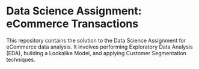 # Data Science Assignment: eCommerce Transactions

This repository contains the solution to the Data Science Assignment for eCommerce data analysis. It involves performing Exploratory Data Analysis (EDA), building a Lookalike Model, and applying Customer Segmentation techniques.
